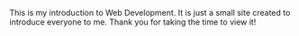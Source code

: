 This is my introduction to Web Development.
It is just a small site created to introduce everyone to me.
Thank you for taking the time to view it!
